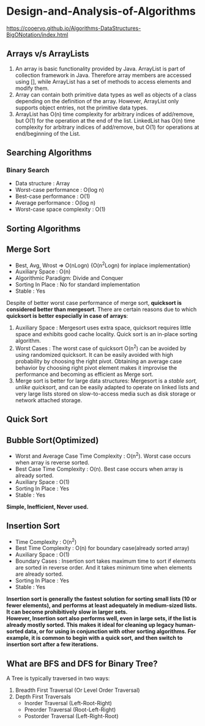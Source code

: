 # Design-and-Analysis-of-Algorithms

https://cooervo.github.io/Algorithms-DataStructures-BigONotation/index.html

## Arrays v/s ArrayLists
1. An array is basic functionality provided by Java. ArrayList is part of collection framework in Java. Therefore array members are accessed using [], while ArrayList has a set of methods to access elements and modify them. 
2. Array can contain both primitive data types as well as objects of a class depending on the definition of the array. However, ArrayList only supports object entries, not the primitive data types.
3. ArrayList has O(n) time complexity for arbitrary indices of add/remove, but O(1) for the operation at the end of the list.
LinkedList has O(n) time complexity for arbitrary indices of add/remove, but O(1) for operations at end/beginning of the List.

## Searching Algorithms
### Binary Search
- Data structure	            : Array
- Worst-case performance	    : O(log n)
- Best-case performance	        : O(1)
- Average performance	        : O(log n)
- Worst-case space complexity	: O(1)

## Sorting Algorithms
## Merge Sort
- Best, Avg, Wrost => O(nLogn) {O(n<sup>2</sup>Logn) for inplace implementation}
- Auxiliary Space     : O(n)
- Algorithmic Paradigm: Divide and Conquer
- Sorting In Place    : No for standard implementation
- Stable              : Yes

Despite of better worst case performance of merge sort, **quicksort is considered better than mergesort**. There are certain reasons due to which **quicksort is better especially in case of arrays**:
1. Auxiliary Space : Mergesort uses extra space, quicksort requires little space and exhibits good cache locality. Quick sort is an in-place sorting algorithm.
2. Worst Cases : The worst case of quicksort O(n<sup>2</sup>) can be avoided by using randomized quicksort. It can be easily avoided with high probability by choosing the right pivot. Obtaining an average case behavior by choosing right pivot element makes it improvise the performance and becoming as efficient as Merge sort.
3. Merge sort is better for large data structures: Mergesort is a *stable sort, unlike quicksort*, and can be easily adapted to operate on linked lists and very large lists stored on slow-to-access media such as disk storage or network attached storage. 

## Quick Sort

## Bubble Sort(Optimized)
- Worst and Average Case Time Complexity : O(n<sup>2</sup>). Worst case occurs when array is reverse sorted.
- Best Case Time Complexity              : O(n). Best case occurs when array is already sorted.
- Auxiliary Space                        : O(1)
- Sorting In Place                       : Yes
- Stable                                 : Yes

**Simple, Inefficient, Never used.**

## Insertion Sort
- Time Complexity      : O(n<sup>2</sup>)
- Best Time Complexity : O(n) for boundary case(already sorted array)
- Auxiliary Space      : O(1)
- Boundary Cases       : Insertion sort takes maximum time to sort if elements are sorted in reverse order. And it takes minimum time when elements are already sorted.
- Sorting In Place     : Yes
- Stable               : Yes

**Insertion sort is generally the fastest solution for sorting small lists (10 or fewer elements), and performs at least adequately in medium-sized lists. It can become prohibitively slow in larger sets.<br> However, Insertion sort also performs well, even in large sets, if the list is already mostly sorted. This makes it ideal for cleaning up legacy human-sorted data, or for using in conjunction with other sorting algorithms. For example, it is common to begin with a quick sort, and then switch to insertion sort after a few iterations.**

## What are BFS and DFS for Binary Tree?
A Tree is typically traversed in two ways:
1. Breadth First Traversal (Or Level Order Traversal)
2. Depth First Traversals
    - Inorder Traversal (Left-Root-Right)
    - Preorder Traversal (Root-Left-Right)
    - Postorder Traversal (Left-Right-Root)





